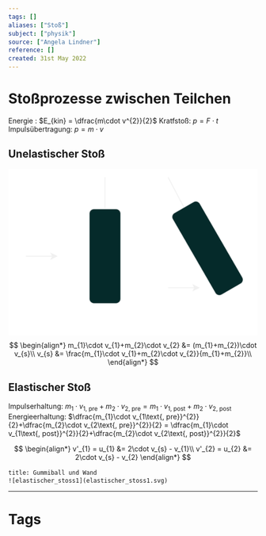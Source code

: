 ```yaml
---
tags: []
aliases: ["Stoß"]
subject: ["physik"]
source: ["Angela Lindner"]
reference: []
created: 31st May 2022
---
```


# Stoßprozesse zwischen Teilchen
Energie : $E_{kin} = \dfrac{m\cdot v^{2}}{2}$
Kratfstoß: $p = F\cdot t$
Impulsübertragung: $p = m\cdot v$

## Unelastischer Stoß
![Unelastischer_stoss](physik/assets/Unelastischer_stoss.svg)
$$
\begin{align*}
m_{1}\cdot v_{1}+m_{2}\cdot v_{2} &= (m_{1}+m_{2})\cdot v_{s}\\
v_{s} &= \frac{m_{1}\cdot v_{1}+m_{2}\cdot v_{2}}{m_{1}+m_{2}}\\
\end{align*}
$$

## Elastischer Stoß
Impulserhaltung: $m_{1}\cdot v_{1\text{, pre}}+m_{2}\cdot v_{2\text{, pre}} = m_{1}\cdot v_{1\text{, post}}+m_{2}\cdot v_{2\text{, post}}$
Energieerhaltung: $\dfrac{m_{1}\cdot v_{1\text{, pre}}^{2}}{2}+\dfrac{m_{2}\cdot v_{2\text{, pre}}^{2}}{2} = \dfrac{m_{1}\cdot v_{1\text{, post}}^{2}}{2}+\dfrac{m_{2}\cdot v_{2\text{, post}}^{2}}{2}$

$$
\begin{align*}
v'_{1} = u_{1} &= 2\cdot v_{s} - v_{1}\\
v'_{2} = u_{2} &= 2\cdot v_{s} - v_{2}
\end{align*}
$$

```ad-example
title: Gummiball und Wand
![elastischer_stoss1](elastischer_stoss1.svg)
```

---
# Tags